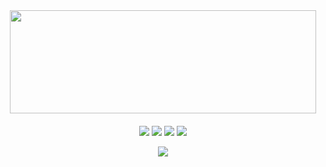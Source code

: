 <div align="center">
<img width="490" height="165" src="https://github-readme-stats.vercel.app/api?username=MiYazJE&show_icons=true&theme=radical"/>

<p style="margin-top: 20px" align="center">
<img src="http://views.whatilearened.today/views/github/MiYazJE/views.svg"/>
<a href="https://github.com/MiYazJE/"><img src="https://img.shields.io/github/followers/MrStanDu33?color=%234CC61E&label=GitHub%20Followers%20%3A"/></a>
<img src="https://img.shields.io/badge/Front End-React.js-42b883"/>
<img src="https://img.shields.io/badge/Back End-Nodejs-f55247"/>
</p>
<img align="center" src="https://github-readme-stats.vercel.app/api/top-langs/?username=MiYazJE&layout=compact)](https://github.com/MiYazJE/github-readme-stats">

</div>


